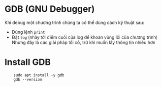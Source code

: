 # GDB (GNU Debugger)

Khi debug một chương trình chúng ta có thể dùng cách kỹ thuật sau:
- Dùng lệnh `print`
- Đặt `log` (nhảy tới điểm cuối của log để khoan vùng lỗi của chương trình)
Nhưng đây là các giải pháp tối cổ, trừ khi muốn lấy thông tin nhiều hơn 

# Install GDB

```SHELL
    sudo apt install -y gdb
    gdb --version
```



 
